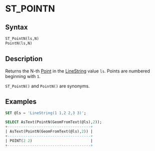 # ST_POINTN

## Syntax

```sql
ST_PointN(ls,N)
PointN(ls,N)
```

## Description

Returns the N-th [Point](/sql-statements-structure/geographic-geometric-features/geometry-constructors/point/) in the [LineString](/sql-statements-structure/geographic-geometric-features/geometry-constructors/linestring/) value `ls`.
Points are numbered beginning with `1`.

`ST_PointN()` and `PointN()` are synonyms.

## Examples

```sql
SET @ls = 'LineString(1 1,2 2,3 3)';

SELECT AsText(PointN(GeomFromText(@ls),2));
+-------------------------------------+
| AsText(PointN(GeomFromText(@ls),2)) |
+-------------------------------------+
| POINT(2 2)                          |
+-------------------------------------+
```